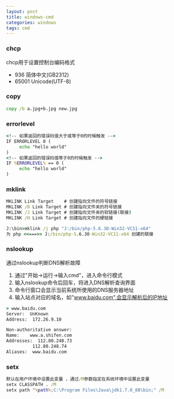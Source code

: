 ```yaml
---
layout: post
title: windows-cmd
categories: windows
tags: cmd
---
```


### chcp

chcp用于设置控制台编码格式

- 936          简体中文(GB2312)
- 65001        Unicode(UTF-8)

### copy

```cmd
copy /b a.jpg+b.jpg new.jpg
```

### errorlevel

```cmd
<!-- 如果返回的错误码值大于或等于0的时候触发 -->
IF ERRORLEVEL 0 (
     echo "hello world"
)
<!-- 如果返回的错误码值等于0的时候触发 -->
IF %ERRORLEVEL% == 0 (
     echo "hello world"
)
```

### mklink

```cmd
MKLINK Link Target    # 创建指向文件的符号链接
MKLINK /D Link Target # 创建指向文件夹的符号链接
MKLINK /J Link Target # 创建指向文件夹的软链接(联接)
MKLINK /H Link Target # 创建指向文件的硬链接

J:\bin>mklink /j php "J:/bin/php-5.6.30-Win32-VC11-x64"
为 php <<===>> J:/bin/php-5.6.30-Win32-VC11-x64 创建的联接
```


### nslookup

通过nslookup判断DNS解析故障

1. 通过"开始->运行->输入cmd"，进入命令行模式
2. 输入nslookup命令后回车，将进入DNS解析查询界面
3. 命令行窗口会显示当前系统所使用的DNS服务器地址
4. 输入站点对应的域名，如"www.baidu.com",会显示解析后的IP地址

```cmd
> www.baidu.com
Server:  UnKnown
Address:  172.26.9.10

Non-authoritative answer:
Name:    www.a.shifen.com
Addresses:  112.80.248.73
          112.80.248.74
Aliases:  www.baidu.com
````

### setx

```cmd
默认在用户环境中设置此变量 ，通过/M参数指定在系统环境中设置此变量
setx CLASSPATH . /M
setx path "%path%;C:\Program Files\Java\jdk1.7.0_80\bin;" /M
```



